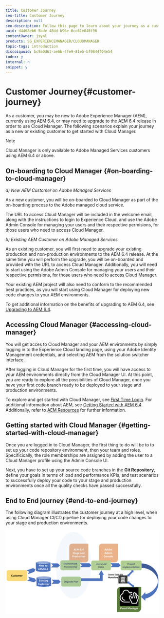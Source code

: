 ```yaml
---
title: Customer Journey
seo-title: Customer Journey
description: null
seo-description: Follow this page to learn about your journey as a customer to get started with Cloud Manager.
uuid: d4468eb6-5bde-48dd-b96e-0cc61e046f96
contentOwner: jsyal
products: SG_EXPERIENCEMANAGER/CLOUDMANAGER
topic-tags: introduction
discoiquuid: bc9a0d63-ae6b-4fe9-81e5-bf9844f04e54
index: y
internal: n
snippet: y
---
```


# Customer Journey{#customer-journey}

As a customer, you may be new to Adobe Experience Manager (AEM), currently using AEM 6.4, or may need to upgrade to the AEM 6.4 release in order to use Cloud Manager. The following scenarios explain your journey as a new or existing customer to get started with Cloud Manager.

>[!NOTE]
>
>Cloud Manager is only available to Adobe Managed Services customers using AEM 6.4 or above.

## On-boarding to Cloud Manager {#on-boarding-to-cloud-manager}

*a) New AEM Customer on Adobe Managed Services*

As a new customer, you will be on-boarded to Cloud Manager as part of the on-boarding process to the Adobe managed cloud service.

The URL to access Cloud Manager will be included in the welcome email, along with the instructions to login to Experience Cloud, and use the Adobe Admin Console for managing your users and their respective permisions, for those users who need to access Cloud Manager.

*b) Existing AEM Customer on Adobe Managed Services*

As an existing customer, you will first need to upgrade your existing production and non-production environments to the AEM 6.4 release. At the same time you will perform the upgrade, you will be on-boarded and provided with the URL to access Cloud Manager. Additionally, you will need to start using the Adobe Admin Console for managing your users and their respective permisions, for those users who need to access Cloud Manager.

Your existing AEM project will also need to conform to the recommended best practices, as you will start using Cloud Manager for deploying new code changes to your AEM environments.

To get additional information on the benefits of upgrading to AEM 6.4, see [Upgrading to AEM 6.4](/content/help/en/experience-manager/6-4/sites/deploying/using/upgrade).

## Accessing Cloud Manager {#accessing-cloud-manager}

You will get acces to Cloud Manager and your AEM environments by simply logging in to the Experience Cloud landing page, using your Adobe Identity Management credentials, and selecting AEM from the solution switcher interface.

After logging in Cloud Manager for the first time, you will have access to your AEM environments directly from the Cloud Manager UI. At this point, you are ready to explore all the possibilities of Cloud Manager, once you have your first code branch ready to be deployed to your stage and production environments.

To explore and get started with Cloud Manager, see [First Time Login](../using/first-time-login.md). For additional information about AEM, see [Getting Started with AEM 6.4](/content/help/en/experience-manager/6-4/sites/deploying/using/deploy). Additionally, refer to [AEM Resources](https://www.adobe.com/marketing-cloud/experience-manager/resources.html?promoid=759X6WV8&mv=other) for further information.

## Getting started with Cloud Manager {#getting-started-with-cloud-manager}

Once you are logged in to Cloud Manager, the first thing to do will be to to set up your code repository environment, then your team and roles. Specificically, the role memberships are assigned by adding the user to a Cloud Manager profile using the Admin Console UI.

Next, you have to set up your source code branches in the **Git Repository**, define your goals in terms of load and performance KPIs, and test scenarios to successfully deploy your code to your stage and production environments once all the quality checks have passed successfully.

## End to End journey {#end-to-end-journey}

The following diagram illustrates the customer journey at a high level, when using Cloud Manager CI/CD pipeline for deploying your code changes to your stage and production environments.

![](assets/screen_shot_2018-05-15at124004pm.png)

